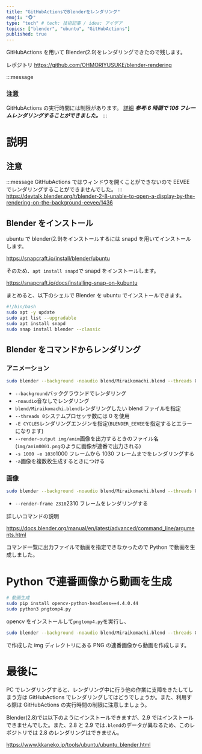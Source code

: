 ```yaml
---
title: "GitHubActionsでBlenderをレンダリング"
emoji: "🐵"
type: "tech" # tech: 技術記事 / idea: アイデア
topics: ["blender", "ubuntu", "GitHubActions"]
published: true
---
```


GitHubActions を用いて Blender(2.9)をレンダリングできたので残します。

レポジトリ
https://github.com/OHMORIYUSUKE/blender-rendering

:::message

### 注意

GitHubActions の実行時間には制限があります。
[詳細](https://retrorocket.biz/archives/1689)
**_参考:6 時間で 106 フレームレンダリングすることができました。_**
:::

# 説明

## 注意

:::message
GitHubActions ではウィンドウを開くことができないので EEVEE でレンダリングすることができませんでした。
:::
https://devtalk.blender.org/t/blender-2-8-unable-to-open-a-display-by-the-rendering-on-the-background-eevee/1436

## Blender をインストール

ubuntu で blender(2.9)をインストールするには snapd を用いてインストールします。

https://snapcraft.io/install/blender/ubuntu

そのため、`apt install snapd`で snapd をインストールします。

https://snapcraft.io/docs/installing-snap-on-kubuntu

まとめると、以下のシェルで Blender を ubuntu でインストールできます。

```sh
#!/bin/bash
sudo apt -y update
sudo apt list --upgradable
sudo apt install snapd
sudo snap install blender --classic
```

## Blender をコマンドからレンダリング

### アニメーション

```sh:render_anim.sh
sudo blender --background -noaudio blend/Miraikomachi.blend --threads 0 -E CYCLES --render-output img/anim -s 1000 -e 1030 -a
```

- `--background`バックグラウンドでレンダリング
- `-noaudio`音なしでレンダリング
- `blend/Miraikomachi.blend`レンダリングしたい blend ファイルを指定
- `--threads 0`システムプロセッサ数には 0 を使用
- `-E CYCLES`レンダリングエンジンを指定(`BLENDER_EEVEE`を指定するとエラーになります)
- `--render-output img/anim`画像を出力するときのファイル名(`img/anim0001.png`のように画像が連番で出力される)
- `-s 1000 -e 1030`1000 フレームから 1030 フレームまでをレンダリングする
- `-a`画像を複数枚生成するときにつける

### 画像

```sh:render.sh
sudo blender --background -noaudio blend/Miraikomachi.blend --threads 0 -E CYCLES --render-output img/anim --render-frame 2310
```

- `--render-frame 2310`2310 フレームをレンダリングする

詳しいコマンドの説明

https://docs.blender.org/manual/en/latest/advanced/command_line/arguments.html

コマンド一覧に出力ファイルで動画を指定できなかったので Python で動画を生成しました。

# Python で連番画像から動画を生成

```python:render_anim.sh
# 動画生成
sudo pip install opencv-python-headless==4.4.0.44
sudo python3 pngtomp4.py
```

opencv をインストールして`pngtomp4.py`を実行し、

```sh:render_anim.sh
sudo blender --background -noaudio blend/Miraikomachi.blend --threads 0 -E CYCLES --render-output img/anim -s 1000 -e 1030 -a
```

で作成した img ディレクトリにある PNG の連番画像から動画を作成します。

# 最後に

PC でレンダリングすると、レンダリング中に行う他の作業に支障をきたしてしまう方は GitHubActions でレンダリングしてはどうでしょうか。また、利用する際は GitHubActions の実行時間の制限に注意しましょう。

Blender(2.8)では以下のようにインストールできますが、2.9 ではインストールできませんでした。また、2.8 と 2.9 では`.blend`のデータが異なるため、このレポジトリでは 2.8 のレンダリングはできません。

https://www.kkaneko.jp/tools/ubuntu/ubuntu_blender.html
